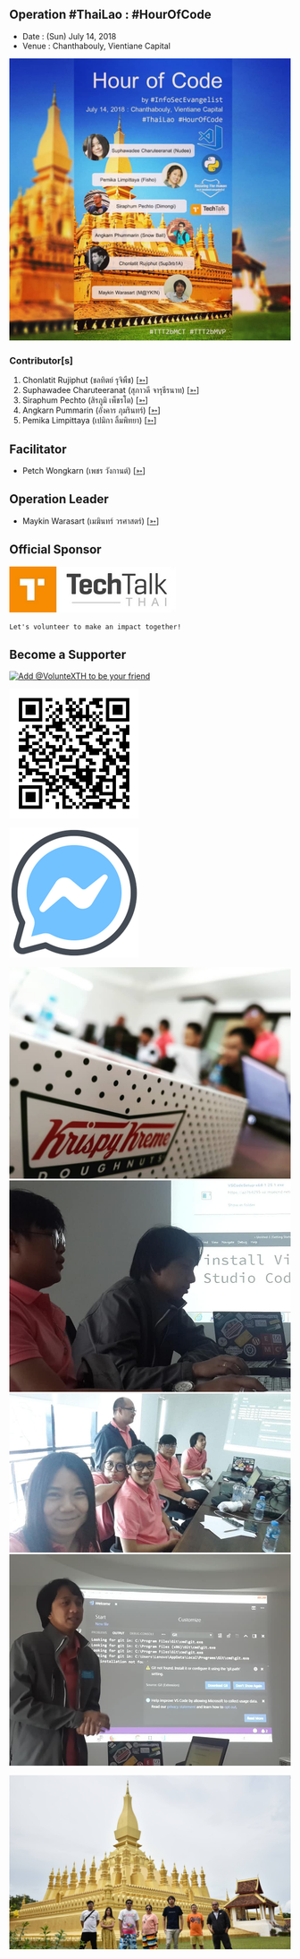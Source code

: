 ## Operation #ThaiLao : #HourOfCode

+ Date : (Sun) July 14, 2018
+ Venue : Chanthabouly, Vientiane Capital

[![](pic/Poster.jpg "#ThaiLao")](https://www.facebook.com/VolunteXTH/photos/a.1439198196221318/1447899312017873/)

### Contributor[s]
1. Chonlatit Rujiphut (ชลทิตย์ รุจิพืช) [[➳](https://www.facebook.com/Tsunakun27)]
1. Suphawadee Charuteeranat (สุภาวดี จารุธีรนาท) [[➳](https://www.facebook.com/thdeemiss03)]
1. Siraphum Pechto (สิรภูมิ เพ็ชรโต) [[➳](https://www.facebook.com/SiraphumPechto)]
1. Angkarn Pummarin (อังคาร ภุมรินทร์) [[➳](https://www.facebook.com/in8l00p)]
1. Pemika Limpittaya (เปมิกา ลิ้มพิทยา) [[➳](https://www.facebook.com/tourlek.fisho)]

## Facilitator
+ Petch Wongkarn (เพชร วังกานต์) [[➳](https://www.facebook.com/petch.wongkarn)]

## Operation Leader
+ Maykin Warasart (เมฆินทร์ วรศาสตร์) [[➳](http://mk.in.th)]

## Official Sponsor
[![](pic/TechTalkThai.jpg "TechTalkThai - ศูนย์รวมข่าว Enterprise IT ออนไลน์แห่งแรกในประเทศไทย")](https://www.techtalkthai.com/)

```markdown
Let's volunteer to make an impact together!
```

## Become a Supporter

[![](https://scdn.line-apps.com/n/line_add_friends/btn/en.png "Add @VolunteXTH to be your friend")](https://lin.ee/cnIgUj4)

[![](/@VolunteXTH.png "Add @VolunteXTH to be your friend")](https://line.me/R/ti/p/@voluntex)

[![](/fb-m.png "Talk to us via FB messenger")](https://m.me/VolunteXTH)

[![](pic/During.jpg "#ThaiLao")](https://www.facebook.com/VolunteXTH/photos/a.1439198196221318/1447899312017873/)
[![](pic/During1.jpg "#ThaiLao")](https://www.facebook.com/VolunteXTH/photos/a.1439198196221318/1447899312017873/)
[![](pic/During2.jpg "#ThaiLao")](https://www.facebook.com/VolunteXTH/photos/a.1439198196221318/1447899312017873/)
[![](pic/During3.jpg "#ThaiLao")](https://www.facebook.com/VolunteXTH/photos/a.1439198196221318/1447899312017873/)

[![](pic/AfterTheMatch.jpg "#ThaiLao")](https://www.facebook.com/VolunteXTH/photos/a.1439198196221318/1447899312017873/)
